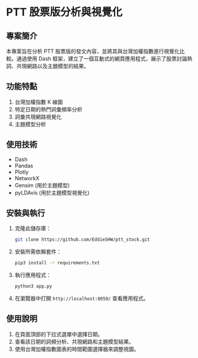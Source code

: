 # PTT 股票版分析與視覺化

## 專案簡介

本專案旨在分析 PTT 股票版的發文內容，並將其與台灣加權指數進行視覺化比較。通過使用 Dash 框架，建立了一個互動式的網頁應用程式，展示了股票討論熱詞、共現網路以及主題模型的結果。

## 功能特點

1. 台灣加權指數 K 線圖
2. 特定日期的熱門詞彙頻率分析
3. 詞彙共現網路視覺化
4. 主題模型分析

## 使用技術

- Dash
- Pandas
- Plotly
- NetworkX
- Gensim (用於主題模型)
- pyLDAvis (用於主題模型視覺化)

## 安裝與執行

1. 克隆此儲存庫：

   ```bash
   git clone https://github.com/EddieSHW/ptt_stock.git
   ```

2. 安裝所需依賴套件：

   ```bash
   pip3 install -r requirements.txt
   ```

3. 執行應用程式：

   ```bash
   python3 app.py
   ```

4. 在瀏覽器中打開 `http://localhost:8050/` 查看應用程式。

## 使用說明

1. 在頁面頂部的下拉式選單中選擇日期。
2. 查看該日期的詞頻分析、共現網路和主題模型結果。
3. 使用台灣加權指數圖表的時間範圍選擇器來調整視圖。
